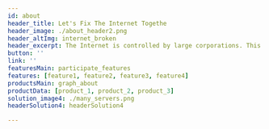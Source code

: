```yaml
---
id: about
header_title: Let's Fix The Internet Togethe
header_image: ./about_header2.png
header_altImg: internet_broken
header_excerpt: The Internet is controlled by large corporations. This centralized approach is highly inefﬁcient, extremely costly, and unsustainable. Our data isn't owned by us, and it isn't safe. With your help, ThreeFold plans to give the world a new, better internet
button: ''
link: ''
featuresMain: participate_features
features: [feature1, feature2, feature3, feature4]
productsMain: graph_about
productData: [product_1, product_2, product_3]
solution_image4: ./many_servers.png
headerSolution4: headerSolution4

---
```

<!-- cards: [why1, why2, why3]
brandPanel : why_brandPanel -->
<!-- slides:
  [
    peer-to-peer,
    availability,
    sustainability,
  ] -->

<!-- header: header_why -->